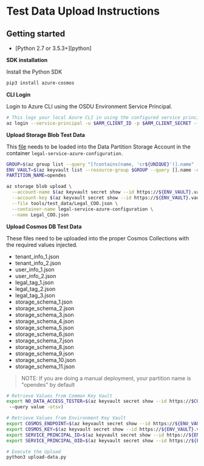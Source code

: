 # Test Data Upload Instructions

## Getting started

* [Python 2.7 or 3.5.3+][python]

__SDK installation__

Install the Python SDK

```bash
pip3 install azure-cosmos
```

__CLI Login__

Login to Azure CLI using the OSDU Environment Service Principal.

```bash
# This logs your local Azure CLI in using the configured service principal.
az login --service-principal -u $ARM_CLIENT_ID -p $ARM_CLIENT_SECRET --tenant $ARM_TENANT_ID
```

__Upload Storage Blob Test Data__

This [file](../tools/test_data/Legal_COO.json) needs to be loaded into the Data Partition Storage Account in the container  `legal-service-azure-configuration`.

```bash
GROUP=$(az group list --query "[?contains(name, 'cr${UNIQUE}')].name" -otsv)
ENV_VAULT=$(az keyvault list --resource-group $GROUP --query [].name -otsv)
PARTITION_NAME=opendes

az storage blob upload \
  --account-name $(az keyvault secret show --id https://${ENV_VAULT}.vault.azure.net/secrets/${PARTITION_NAME}-storage --query value -otsv) \
  --account-key $(az keyvault secret show --id https://${ENV_VAULT}.vault.azure.net/secrets/${PARTITION_NAME}-storage-key --query value -otsv) \
  --file tools/test_data/Legal_COO.json \
  --container-name legal-service-azure-configuration \
  --name Legal_COO.json
```

__Upload Cosmos DB Test Data__

These files need to be uploaded into the proper Cosmos Collections with the required values injected.

- tenant_info_1.json
- tenant_info_2.json
- user_info_1.json
- user_info_2.json
- legal_tag_1.json
- legal_tag_2.json
- legal_tag_3.json
- storage_schema_1.json
- storage_schema_2.json
- storage_schema_3.json
- storage_schema_4.json
- storage_schema_5.json
- storage_schema_6.json
- storage_schema_7.json
- storage_schema_8.json
- storage_schema_9.json
- storage_schema_10.json
- storage_schema_11.json

> NOTE: If you are doing a manual deployment, your partition name is "opendes" by default

```bash
# Retrieve Values from Common Key Vault
export NO_DATA_ACCESS_TESTER=$(az keyvault secret show --id https://$COMMON_VAULT.vault.azure.net/secrets/osdu-mvp-${UNIQUE}-noaccess-oid
 --query value -otsv)

# Retrieve Values from Environment Key Vault
export COSMOS_ENDPOINT=$(az keyvault secret show --id https://${ENV_VAULT}.vault.azure.net/secrets/${PARTITION_NAME}-cosmos-endpoint --query value -otsv)
export COSMOS_KEY=$(az keyvault secret show --id https://${ENV_VAULT}.vault.azure.net/secrets/${PARTITION_NAME}-cosmos-primary-key --query value -otsv)
export SERVICE_PRINCIPAL_ID=$(az keyvault secret show --id https://${ENV_VAULT}.vault.azure.net/secrets/app-dev-sp-username --query value -otsv)
export SERVICE_PRINCIPAL_OID=$(az keyvault secret show --id https://${ENV_VAULT}.vault.azure.net/secrets/app-dev-sp-id --query value -otsv)

# Execute the Upload
python3 upload-data.py
```
